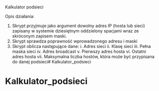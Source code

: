 Kalkulator podsieci

Opis działania:
1. Skrypt przyjmuje jako argument dowolny adres IP (hosta lub sieci) zapisany w
systemie dziesiętnym oddzielony spacjami wraz ze skróconym zapisem maski.
2. Skrypt sprawdza poprawność wprowadzonego adresu i maski
3. Skrypt oblicza następujące dane:
i. Adres sieci
ii. Klasę sieci
iii. Pełna maska sieci
iv. Adres broadcast
v. Pierwszy adres hosta
vi. Ostatni adres hosta
vii. Maksymalna liczba hostów, która może być przypisana do danej podsieci# Kalkulator_podsieci
# Kalkulator_podsieci

